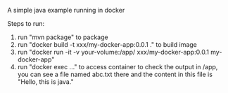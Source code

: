 A simple java example running in docker

Steps to run:

1. run "mvn package" to package
2. run "docker build -t xxx/my-docker-app:0.0.1 ." to build image
3. run "docker run -it -v your-volume:/app/ xxx/my-docker-app:0.0.1 my-docker-app"
4. run "docker exec ..." to access container to check the output in /app, you can see a file named abc.txt there and the
   content in this file is "Hello, this is java."